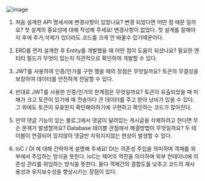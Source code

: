 ![image](https://github.com/stoow1/Post/assets/134283428/a99585f9-ef71-415c-acbd-4f7cc7f675ba)




1. 처음 설계한 API 명세서에 변경사항이 있었나요? 
변경 되었다면 어떤 점 때문 일까요? 첫 설계의 중요성에 대해 작성해 주세요!
변경사항이 없었다.
첫 설계를 잘해야지 후에 추가,삭제가 있더라도 코드를 크게 안 바꿀수 있기때문이다.

2. ERD를 먼저 설계한 후 Entity를 개발했을 때 어떤 점이 도움이 되셨나요?
필요한 엔티티 필드가 무엇이 있는지 직관적으로 확인하여 개발할 수 있다.

3. JWT를 사용하여 인증/인가를 구현 했을 때의 장점은 무엇일까요?
토큰의 무결성을 보장하여 데이터를 안전하게 전달할 수 있다.

4. 반대로 JWT를 사용한 인증/인가의 한계점은 무엇일까요?
토큰이 유출되었을 때 피해가 크고 토큰이 있기에 매 전송마다 큰 데이터를 주고 받아 낭비가 있을 수 있다. 그 외에도 토큰이 유효한지 확인해야하기에 구현하고 확인하는 코드가 많아진다.

5. 만약 댓글 기능이 있는 블로그에서 댓글이 달려있는 게시글을 삭제하려고 한다면 무슨 문제가 발생할까요? Database 테이블 관점에서 해결방법이 무엇일까요?
두 테이블이 연결되어 있지않아 댓글만 지워지지않는 현상이 발생할 수 있다.

6. IoC / DI 에 대해 간략하게 설명해 주세요!
DI는 의존성 주입을 의미하며 객체를 외부에서 주입하는 방식을 뜻한다.
IoC는 제어의 역전을 의미하며 외부 컨테이너에 의존성 관리를 위임하는 방식을 뜻한다.
둘다 객체간의 결합도를 낮추고 코드의 재사용성과 유지보수성을 향상시키는 장점이 있다.
